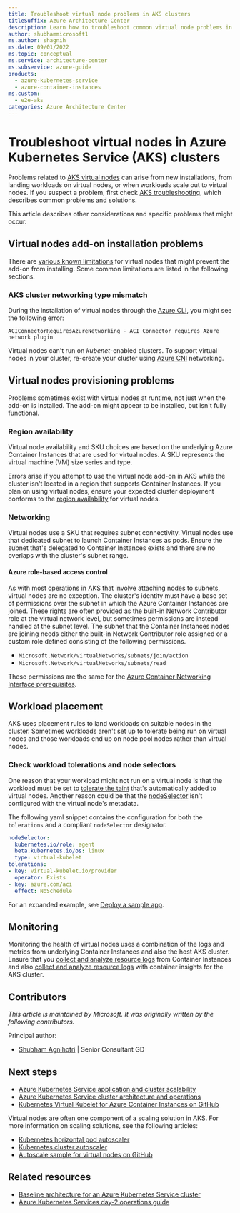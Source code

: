 ```yaml
---
title: Troubleshoot virtual node problems in AKS clusters
titleSuffix: Azure Architecture Center
description: Learn how to troubleshoot common virtual node problems in Azure Kubernetes Service (AKS) clusters.
author: shubhammicrosoft1
ms.author: shagnih
ms.date: 09/01/2022
ms.topic: conceptual
ms.service: architecture-center
ms.subservice: azure-guide
products:
  - azure-kubernetes-service
  - azure-container-instances
ms.custom:
  - e2e-aks
categories: Azure Architecture Center 
---
```


# Troubleshoot virtual nodes in Azure Kubernetes Service (AKS) clusters

Problems related to [AKS virtual nodes](/azure/aks/virtual-nodes) can arise from new installations, from landing workloads on virtual nodes, or when workloads scale out to virtual nodes. If you suspect a problem, first check [AKS troubleshooting](/azure/aks/troubleshooting), which describes common problems and solutions.

This article describes other considerations and specific problems that might occur.  

## Virtual nodes add-on installation problems

There are [various known limitations](/azure/aks/virtual-nodes#known-limitations) for virtual nodes that might prevent the add-on from installing. Some common limitations are listed in the following sections.

### AKS cluster networking type mismatch

During the installation of virtual nodes through the [Azure CLI](/azure/aks/virtual-nodes-cli), you might see the following error:

```output
ACIConnectorRequiresAzureNetworking - ACI Connector requires Azure network plugin
```

Virtual nodes can't run on *kubenet*-enabled clusters. To support virtual nodes in your cluster, re-create your cluster using [Azure CNI](/azure/aks/configure-azure-cni) networking.

## Virtual nodes provisioning problems

Problems sometimes exist with virtual nodes at runtime, not just when the add-on is installed. The add-on might appear to be installed, but isn't fully functional.

### Region availability

Virtual node availability and SKU choices are based on the underlying Azure Container Instances that are used for virtual nodes. A SKU represents the virtual machine (VM) size series and type.

Errors arise if you attempt to use the virtual node add-on in AKS while the cluster isn't located in a region that supports Container Instances. If you plan on using virtual nodes, ensure your expected cluster deployment conforms to the [region availability](/azure/aks/virtual-nodes#regional-availability) for virtual nodes.

### Networking

Virtual nodes use a SKU that requires subnet connectivity. Virtual nodes use that dedicated subnet to launch Container Instances as pods. Ensure the subnet that's delegated to Container Instances exists and there are no overlaps with the cluster's subnet range.

#### Azure role-based access control

As with most operations in AKS that involve attaching nodes to subnets, virtual nodes are no exception. The cluster's identity must have a base set of permissions over the subnet in which the Azure Container Instances are joined. These rights are often provided as the built-in Network Contributor role at the virtual network level, but sometimes permissions are instead handled at the subnet level. The subnet that the Container Instances nodes are joining needs either the built-in Network Contributor role assigned or a custom role defined consisting of the following permissions.
        
  * `Microsoft.Network/virtualNetworks/subnets/join/action`
  * `Microsoft.Network/virtualNetworks/subnets/read`

These permissions are the same for the [Azure Container Networking Interface prerequisites](/azure/aks/configure-azure-cni#prerequisites).

## Workload placement

AKS uses placement rules to land workloads on suitable nodes in the cluster. Sometimes workloads aren't set up to tolerate being run on virtual nodes and those workloads end up on node pool nodes rather than virtual nodes.

### Check workload tolerations and node selectors

One reason that your workload might not run on a virtual node is that the workload must be set to [tolerate the taint](https://kubernetes.io/docs/concepts/configuration/taint-and-toleration/) that's automatically added to virtual nodes. Another reason could be that the [nodeSelector](https://kubernetes.io/docs/concepts/configuration/assign-pod-node/) isn't configured with the virtual node's metadata.

The following yaml snippet contains the configuration for both the `tolerations` and a compliant `nodeSelector` designator.

```yaml
nodeSelector:
  kubernetes.io/role: agent
  beta.kubernetes.io/os: linux
  type: virtual-kubelet
tolerations:
- key: virtual-kubelet.io/provider
  operator: Exists
- key: azure.com/aci
  effect: NoSchedule
```

For an expanded example, see [Deploy a sample app](/azure/aks/virtual-nodes-cli#deploy-a-sample-app).

## Monitoring

Monitoring the health of virtual nodes uses a combination of the logs and metrics from underlying Container Instances and also the host AKS cluster. Ensure that you [collect and analyze resource logs](/azure/container-instances/container-instances-log-analytics) from Container Instances and also [collect and analyze resource logs](/azure/azure-monitor/containers/container-insights-log-query) with container insights for the AKS cluster.

## Contributors

*This article is maintained by Microsoft. It was originally written by the following contributors.*

Principal author:

* [Shubham Agnihotri](https://www.linkedin.com/in/shubham-agnihotri8/) | Senior Consultant GD

## Next steps

* [Azure Kubernetes Service application and cluster scalability](/learn/paths/aks-cluster-scalability/)
* [Azure Kubernetes Service cluster architecture and operations](/learn/paths/aks-cluster-architecture/)
* [Kubernetes Virtual Kubelet for Azure Container Instances on GitHub](https://github.com/virtual-kubelet/azure-aci)

Virtual nodes are often one component of a scaling solution in AKS. For more information on scaling solutions, see the following articles:

* [Kubernetes horizontal pod autoscaler](/azure/aks/concepts-scale#horizontal-pod-autoscaler)
* [Kubernetes cluster autoscaler](/azure/aks/concepts-scale#cluster-autoscaler)
* [Autoscale sample for virtual nodes on GitHub](https://github.com/Azure-Samples/virtual-node-autoscale)

## Related resources

* [Baseline architecture for an Azure Kubernetes Service cluster](../../reference-architectures/containers/aks/baseline-aks.yml)
* [Azure Kubernetes Services day-2 operations guide](../../operator-guides/aks/day-2-operations-guide.md)
